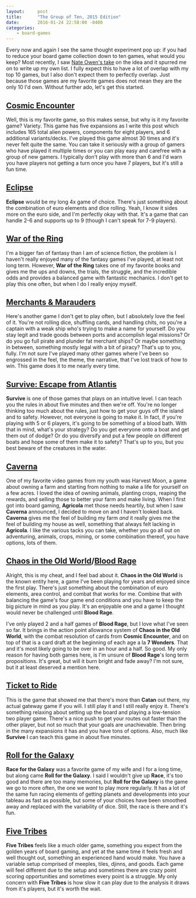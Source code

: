 ```yaml
---
layout:     post
title:      "The Group of Ten, 2015 Edition"
date:       2016-01-24 22:58:00 -0400
categories:
    - board-games
---
```

Every now and again I see the same thought experiment pop up: if you had to reduce your board game collection down to ten games, what would you keep? Most recently, I saw [Nate Owen's take](https://sanildefanso.wordpress.com/2016/01/03/the-group-of-ten-2015-2016-edition/) on the idea and it spurred me on to write up my own list. I fully expect this to have a lot of overlap with my top 10 games, but I also don't expect them to perfectly overlap. Just because those games are my favorite games does not mean they are the only 10 I'd own. Without further ado, let's get this started.

## [Cosmic Encounter](https://boardgamegeek.com/boardgame/39463/cosmic-encounter)

Well, this is my favorite game, so this makes sense, but why is it my favorite game? Variety. This game has five expansions as I write this post which includes 165 total alien powers, components for eight players, and 6 additional variants/decks. I've played this game almost 30 times and it's never felt quite the same. You can take it seriously with a group of gamers who have played it multiple times or you can play easy and carefree with a group of new gamers. I typically don't play with more than 6 and I'd warn you have players not getting a turn once you have 7 players, but it's still a fun time.

## [Eclipse](https://boardgamegeek.com/boardgame/72125/eclipse)

**Eclipse** would be my long 4x game of choice. There's just something about the combination of euro elements and dice rolling. Yeah, I know it sides more on the euro side, and I'm perfectly okay with that. It's a game that can handle 2-6 and supports up to 9 (though I can't speak for 7-9 players).

## [War of the Ring](https://boardgamegeek.com/boardgame/115746/war-ring-second-edition)

I'm a bigger fan of fantasy than I am of science fiction, the problem is I haven't really enjoyed many of the fantasy games I've played, at least not long term. However, **War of the Ring** takes one of my favorite books and gives me the ups and downs, the trials, the struggle, and the incredible odds and provides a balanced game with fantastic mechanics. I don't get to play this one often, but when I do I really enjoy myself.

## [Merchants & Marauders](https://boardgamegeek.com/boardgame/25292/merchants-marauders)

Here's another game I don't get to play often, but I absolutely love the feel of it. You're not rolling dice, shuffling cards, and handling chits, no you're a captain with a weak ship who's trying to make a name for yourself. Do you stay legit and trade goods between ports and accomplish legal missions? Or do you go full pirate and plunder fat merchant ships? Or maybe something in between, something mostly legal with a bit of piracy? That's up to you, fully. I'm not sure I've played many other games where I've been so engrossed in the feel, the theme, the narrative, that I've lost track of how to win. This game does it to me nearly every time.

## [Survive: Escape from Atlantis](https://boardgamegeek.com/boardgame/2653/survive-escape-atlantis)

**Survive** is one of those games that plays on an intuitive level. I can teach you the rules in about five minutes and then we're off. You're no longer thinking too much about the rules, just how to get your guys off the island and to safety. However, not everyone is going to make it. In fact, if you're playing with 5 or 6 players, it's going to be something of a blood bath. With that in mind, what's your strategy? Do you get everyone onto a boat and get them out of dodge? Or do you diversify and put a few people on different boats and hope some of them make it to safety? That's up to you, but you best beware of the creatures in the water.

## [Caverna](https://boardgamegeek.com/boardgame/102794/caverna-cave-farmers)

One of my favorite video games from my youth was Harvest Moon, a game about owning a farm and starting from nothing to make a life for yourself on a few acres. I loved the idea of owning animals, planting crops, reaping the rewards, and selling those to better your farm and make living. When I first got into board gaming, **Agricola** met those needs heartily, but when I saw **Caverna** announced, I decided to move on and I haven't looked back. **Caverna** gives me the feel of building my farm *and* it really gives me the feel of building my house as well, something that always felt lacking in **Agricola**. I like the various tacks you can take, whether you go all out on adventuring, animals, crops, mining, or some combination thereof, you have options, lots of them.

## [Chaos in the Old World](https://boardgamegeek.com/boardgame/43111/chaos-old-world)/[Blood Rage](https://boardgamegeek.com/boardgame/170216/blood-rage)

Alright, this is my cheat, and I feel bad about it. **Chaos in the Old World** is the known entity here, a game I've been playing for years and enjoyed since the first play. There's just something about the combination of euro elements, area control, and combat that works for me. Combine that with balancing the game's four game end conditions and you have to keep the big picture in mind as you play. It's an enjoyable one and a game I thought would never be challenged until **Blood Rage**.

I've only played 2 and a half games of **Blood Rage**, but I love what I've seen so far. It brings in the action point allowance system of **Chaos in the Old World**, with the combat resolution of cards from **Cosmic Encounter**, and on top of that is a card draft at the beginning of each age a la **7 Wonders**. That and it's most likely going to be over in an hour and a half. So good. My only reason for having both games here, is I'm unsure of **Blood Rage**'s long term propositions. It's great, but will it burn bright and fade away? I'm not sure, but it at least deserved a mention here.

## [Ticket to Ride](https://boardgamegeek.com/boardgame/9209/ticket-ride)

This is the game that showed me that there's more than **Catan** out there, my actual gateway game if you will. I still play it and I still really enjoy it. There's something relaxing about setting up the board and playing a low-tension two player game. There's a nice push to get your routes out faster than the other player, but not so much that your goals are unachievable. Then bring in the many expansions it has and you have tons of options. Also, much like **Survive** I can teach this game in about five minutes.

## [Roll for the Galaxy](https://boardgamegeek.com/boardgame/132531/roll-galaxy)

**Race for the Galaxy** was a favorite game of my wife and I for a long time, but along came **Roll for the Galaxy**. I said I wouldn't give up **Race**, it's too good and there are too many memories, but **Roll for the Galaxy** is the game we go to more often, the one we _want_ to play more regularly. It has a lot of the same fun racing elements of getting planets and developments into your tableau as fast as possible, but some of your choices have been smoothed away and replaced with the variability of dice. Still, the race is there and it's fun.

## [Five Tribes](https://boardgamegeek.com/boardgame/157354/five-tribes)

**Five Tribes** feels like a much older game, something you expect from the golden years of board gaming, and yet at the same time it feels fresh and well thought out, something an experienced hand would make. You have a variable setup comprised of meeples, tiles, djinns, and goods. Each game will feel different due to the setup and sometimes there are crazy point scoring opportunities and sometimes every point is a struggle. My only concern with **Five Tribes** is how slow it can play due to the analysis it draws from it's players, but it's worth the wait.
